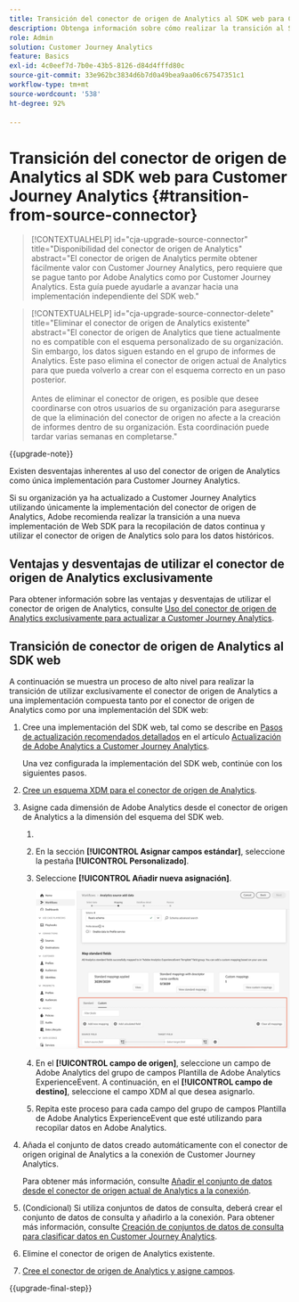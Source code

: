 ```yaml
---
title: Transición del conector de origen de Analytics al SDK web para Customer Journey Analytics
description: Obtenga información sobre cómo realizar la transición al SDK web desde el conector de origen de Analytics al actualizar a Customer Journey Analytics
role: Admin
solution: Customer Journey Analytics
feature: Basics
exl-id: 4c0eef7d-7b0e-43b5-8126-d84d4fffd80c
source-git-commit: 33e962bc3834d6b7d0a49bea9aa06c67547351c1
workflow-type: tm+mt
source-wordcount: '538'
ht-degree: 92%

---
```


# Transición del conector de origen de Analytics al SDK web para Customer Journey Analytics {#transition-from-source-connector}

<!-- markdownlint-disable MD034 -->

>[!CONTEXTUALHELP]
>id="cja-upgrade-source-connector"
>title="Disponibilidad del conector de origen de Analytics"
>abstract="El conector de origen de Analytics permite obtener fácilmente valor con Customer Journey Analytics, pero requiere que se pague tanto por Adobe Analytics como por Customer Journey Analytics. Esta guía puede ayudarle a avanzar hacia una implementación independiente del SDK web."

<!-- markdownlint-enable MD034 -->

<!-- markdownlint-disable MD034 -->

>[!CONTEXTUALHELP]
>id="cja-upgrade-source-connector-delete"
>title="Eliminar el conector de origen de Analytics existente"
>abstract="El conector de origen de Analytics que tiene actualmente no es compatible con el esquema personalizado de su organización. Sin embargo, los datos siguen estando en el grupo de informes de Analytics. Este paso elimina el conector de origen actual de Analytics para que pueda volverlo a crear con el esquema correcto en un paso posterior.<br><br>Antes de eliminar el conector de origen, es posible que desee coordinarse con otros usuarios de su organización para asegurarse de que la eliminación del conector de origen no afecte a la creación de informes dentro de su organización. Esta coordinación puede tardar varias semanas en completarse."

<!-- markdownlint-enable MD034 -->

{{upgrade-note}}

Existen desventajas inherentes al uso del conector de origen de Analytics como única implementación para Customer Journey Analytics.

Si su organización ya ha actualizado a Customer Journey Analytics utilizando únicamente la implementación del conector de origen de Analytics, Adobe recomienda realizar la transición a una nueva implementación de Web SDK para la recopilación de datos continua y utilizar el conector de origen de Analytics solo para los datos históricos.

## Ventajas y desventajas de utilizar el conector de origen de Analytics exclusivamente

Para obtener información sobre las ventajas y desventajas de utilizar el conector de origen de Analytics, consulte [Uso del conector de origen de Analytics exclusivamente para actualizar a Customer Journey Analytics](/help/getting-started/cja-upgrade/cja-upgrade-alternative-source-connector.md).

## Transición de conector de origen de Analytics al SDK web

A continuación se muestra un proceso de alto nivel para realizar la transición de utilizar exclusivamente el conector de origen de Analytics a una implementación compuesta tanto por el conector de origen de Analytics como por una implementación del SDK web:

1. Cree una implementación del SDK web, tal como se describe en [Pasos de actualización recomendados detallados](/help/getting-started/cja-upgrade/cja-upgrade-recommendations.md#detailed-recommended-upgrade-steps) en el artículo [Actualización de Adobe Analytics a Customer Journey Analytics](/help/getting-started/cja-upgrade/cja-upgrade-recommendations.md).

   Una vez configurada la implementación del SDK web, continúe con los siguientes pasos.

1. [Cree un esquema XDM para el conector de origen de Analytics](/help/getting-started/cja-upgrade/cja-upgrade-source-connector-schema.md).

1. Asigne cada dimensión de Adobe Analytics desde el conector de origen de Analytics a la dimensión del esquema del SDK web.

   1. &#x200B;
      <!-- how do you get here -->

   1. En la sección **[!UICONTROL Asignar campos estándar]**, seleccione la pestaña **[!UICONTROL Personalizado]**.

   1. Seleccione **[!UICONTROL Añadir nueva asignación]**.

      ![asignar campos del esquema](assets/schema-mapping.png)

   1. En el **[!UICONTROL campo de origen]**, seleccione un campo de Adobe Analytics del grupo de campos Plantilla de Adobe Analytics ExperienceEvent. A continuación, en el **[!UICONTROL campo de destino]**, seleccione el campo XDM al que desea asignarlo.

   1. Repita este proceso para cada campo del grupo de campos Plantilla de Adobe Analytics ExperienceEvent que esté utilizando para recopilar datos en Adobe Analytics.

1. Añada el conjunto de datos creado automáticamente con el conector de origen original de Analytics a la conexión de Customer Journey Analytics.

   Para obtener más información, consulte [Añadir el conjunto de datos desde el conector de origen actual de Analytics a la conexión](/help/getting-started/cja-upgrade/cja-upgrade-source-connector-dataset.md).

1. (Condicional) Si utiliza conjuntos de datos de consulta, deberá crear el conjunto de datos de consulta y añadirlo a la conexión. Para obtener más información, consulte [Creación de conjuntos de datos de consulta para clasificar datos en Customer Journey Analytics](/help/getting-started/cja-upgrade/cja-upgrade-dataset-lookup.md).

1. Elimine el conector de origen de Analytics existente.<!-- need to add steps somewhere about how to do this -->

1. [Cree el conector de origen de Analytics y asigne campos](/help/getting-started/cja-upgrade/cja-upgrade-source-connector.md).

{{upgrade-final-step}}
